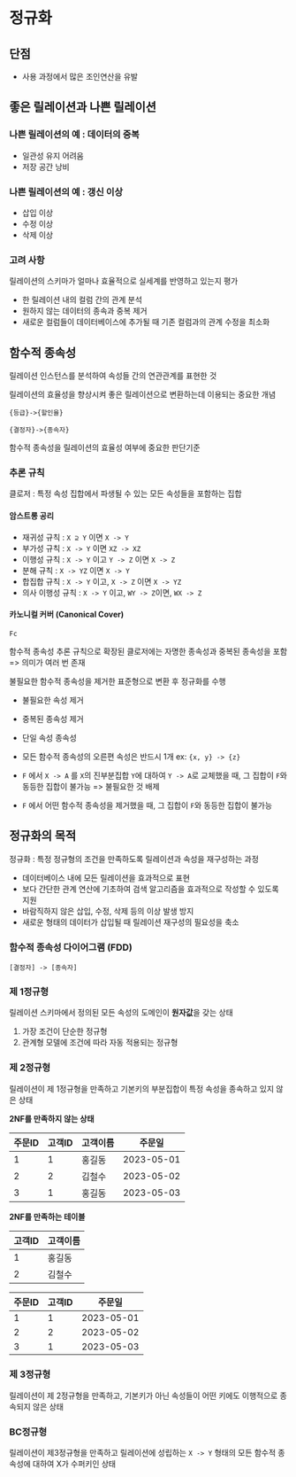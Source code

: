 # 정규화

## 단점

* 사용 과정에서 많은 조인연산을 유발

## 좋은 릴레이션과 나쁜 릴레이션

### 나쁜 릴레이션의 예 : 데이터의 중복

* 일관성 유지 어려움
* 저장 공간 낭비

### 나쁜 릴레이션의 예 : 갱신 이상

* 삽입 이상
* 수정 이상
* 삭제 이상

### 고려 사항

릴레이션의 스키마가 얼마나 효율적으로 실세계를 반영하고 있는지 평가

* 한 릴레이션 내의 컬럼 간의 관계 분석
* 원하지 않는 데이터의 종속과 중복 제거
* 새로운 컬럼들이 데이터베이스에 추가될 때 기존 컬럼과의 관계 수정을 최소화

## 함수적 종속성

릴레이션 인스턴스를 분석하여 속성들 간의 연관관계를 표현한 것

릴레이션의 효율성을 향상시켜 좋은 릴레이션으로 변환하는데 이용되는 중요한 개념

`{등급}->{할인율}`

`{결정자}->{종속자}`

함수적 종속성을 릴레이션의 효율성 여부에 중요한 판단기준

### 추론 규칙

클로저 : 특정 속성 집합에서 파생될 수 있는 모든 속성들을 포함하는 집합

#### 암스트롱 공리

* 재귀성 규칙 : `X ⊇ Y` 이면 `X -> Y`
* 부가성 규칙 : `X -> Y` 이면 `XZ -> XZ`
* 이행성 규칙 : `X -> Y` 이고 `Y -> Z` 이면 `X -> Z`
* 분해 규칙 : `X -> YZ` 이면 `X -> Y`
* 합집합 규칙 : `X -> Y` 이고, `X -> Z` 이면 `X -> YZ`
* 의사 이행성 규칙 : `X -> Y` 이고, `WY -> Z`이면, `WX -> Z` 

#### 카노니컬 커버 (Canonical Cover)

`Fc`

함수적 종속성 추론 규칙으로 확장된 클로저에는 자명한 종속성과 중복된 종속성을 포함 => 의미가 여러 번 존재

불필요한 함수적 종속성을 제거한 표준형으로 변환 후 정규화를 수행

* 불필요한 속성 제거
* 중복된 종속성 제거
* 단일 속성 종속성

* 모든 함수적 종속성의 오른편 속성은 반드시 1개 ex: `{x, y} -> {z}`
* `F` 에서 `X -> A` 를 `X`의 진부분집합 `Y`에 대하여 `Y -> A`로 교체했을 때, 그 집합이 `F`와 동등한 집합이 불가능 => 불필요한 것 배제
* `F` 에서 어떤 함수적 종속성을 제거했을 때, 그 집합이 `F`와 동등한 집합이 불가능

## 정규화의 목적

정규화 : 특정 정규형의 조건을 만족하도록 릴레이션과 속성을 재구성하는 과정

* 데이터베이스 내에 모든 릴레이션을 효과적으로 표현
* 보다 간단한 관계 연산에 기초하여 검색 알고리즘을 효과적으로 작성할 수 있도록 지원
* 바람직하지 않은 삽입, 수정, 삭제 등의 이상 발생 방지
* 새로운 형태의 데이터가 삽입될 때 릴레이션 재구성의 필요성을 축소

### 함수적 종속성 다이어그램 (FDD)

`[결정자] -> [종속자]`

### 제 1정규형

릴레이션 스키마에서 정의된 모든 속성의 도메인이 **원자값**을 갖는 상태

1. 가장 조건이 단순한 정규형
2. 관계형 모델에 조건에 따라 자동 적용되는 정규형

### 제 2정규형

릴레이션이 제 1정규형을 만족하고 기본키의 부분집합이 특정 속성을 종속하고 있지 않은 상태

**2NF를 만족하지 않는 상태**

| 주문ID | 고객ID | 고객이름 | 주문일        |
|------|------|------|------------|
| 1    | 1    | 홍길동  | 2023-05-01 |
| 2    | 2    | 김철수  | 2023-05-02 |
| 3    | 1    | 홍길동  | 2023-05-03 |

**2NF를 만족하는 테이블**

| 고객ID | 고객이름 |
|------|------|
| 1    | 홍길동  |
| 2    | 김철수  |

| 주문ID | 고객ID | 주문일        |
|------|------|------------|
| 1    | 1    | 2023-05-01 |
| 2    | 2    | 2023-05-02 |
| 3    | 1    | 2023-05-03 |

### 제 3정규형

릴레이션이 제 2정규형을 만족하고, 기본키가 아닌 속성들이 어떤 키에도 이행적으로 종속되지 않은 상태

### BC정규형

릴레이션이 제3정규형을 만족하고 릴레이션에 성립하는 `X -> Y` 형태의 모든 함수적 종속성에 대하여 X가 수퍼키인 상태

